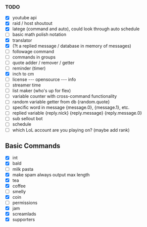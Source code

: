 ### TODO

- [x] youtube api
- [x] raid / host shoutout
- [x] latege (command and auto), could look through auto schedule
- [ ] basic math polish notation
- [x] translator
- [x] (?t a replied message / database in memory of messages)
- [ ] followage command
- [ ] commands in groups
- [ ] quote adder / remover / getter
- [ ] reminder (timer)
- [x] inch to cm
- [ ] license --- opensource --- info
- [ ] streamer time
- [ ] list maker (who's up for flex)
- [ ] variable counter with cross-command functionality
- [ ] random variable getter from db {random.quote}
- [ ] specific word in message {message.0}, {message.1}, etc.
- [ ] replied variable {reply.nick} {reply.message} {reply.message.0}
- [ ] sub sellout bot
- [ ] schedule
- [ ] which LoL account are you playing on? (maybe add rank)

## Basic Commands
- [x] int
- [x] bald
- [ ] milk pasta
- [x] make spam always output max length
- [x] tea
- [x] coffee
- [ ] smelly
- [x] coin
- [ ] permissions
- [x] jam
- [x] screamlads
- [x] supporters
